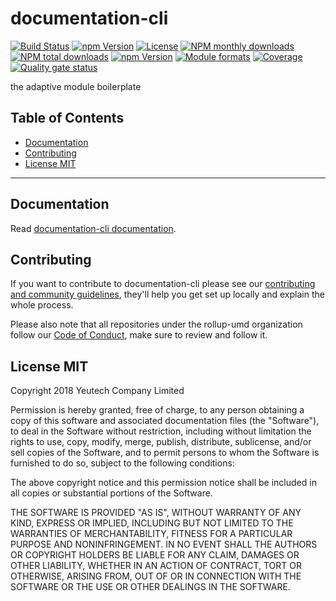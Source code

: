 # documentation-cli

[![Build Status](https://travis-ci.org/rollup-umd/documentation-cli.svg?branch=master)](https://travis-ci.org/rollup-umd/documentation-cli) [![npm Version](https://img.shields.io/npm/v/@rollup-umd/documentation-cli.svg?style=flat)](https://www.npmjs.com/package/@rollup-umd/documentation-cli) [![License](https://img.shields.io/npm/l/@rollup-umd/documentation-cli.svg?style=flat)](https://www.npmjs.com/package/@rollup-umd/documentation-cli) [![NPM monthly downloads](https://img.shields.io/npm/dm/@rollup-umd/documentation-cli.svg?style=flat)](https://npmjs.org/package/@rollup-umd/documentation-cli) [![NPM total downloads](https://img.shields.io/npm/dt/@rollup-umd/documentation-cli.svg?style=flat)](https://npmjs.org/package/@rollup-umd/documentation-cli) [![npm Version](https://img.shields.io/node/v/@rollup-umd/documentation-cli.svg?style=flat)](https://www.npmjs.com/package/@rollup-umd/documentation-cli) [![Module formats](https://img.shields.io/badge/module%20formats-umd%2C%20cjs%2C%20esm-green.svg?style=flat)](https://www.npmjs.com/package/@rollup-umd/documentation-cli)
[![Coverage](https://sonarcloud.io/api/project_badges/measure?project=com.github.rollup-umd.documentation-cli&metric=coverage)](https://sonarcloud.io/api/project_badges/measure?project=com.github.rollup-umd.documentation-cli&metric=coverage) [![Quality gate status](https://sonarcloud.io/api/project_badges/measure?project=com.github.rollup-umd.documentation-cli&metric=alert_status)](https://sonarcloud.io/api/project_badges/measure?project=com.github.rollup-umd.documentation-cli&metric=alert_status)

the adaptive module boilerplate


## Table of Contents

  - [Documentation](#documentation)
  - [Contributing](#contributing)
  - [License MIT](#license-mit)

---

## Documentation

Read [documentation-cli documentation](https://rollup-umd.github.io/documentation-cli).


## Contributing

If you want to contribute to documentation-cli please see our [contributing and community guidelines](https://github.com/rollup-umd/documentation-cli/blob/master/CONTRIBUTING.md), they\'ll help you get set up locally and explain the whole process.

Please also note that all repositories under the rollup-umd organization follow our [Code of Conduct](https://github.com/rollup-umd/documentation-cli/blob/master/CODE_OF_CONDUCT.md), make sure to review and follow it.

## License MIT

Copyright 2018 Yeutech Company Limited

Permission is hereby granted, free of charge, to any person obtaining a copy of this software and associated documentation files (the "Software"), to deal in the Software without restriction, including without limitation the rights to use, copy, modify, merge, publish, distribute, sublicense, and/or sell copies of the Software, and to permit persons to whom the Software is furnished to do so, subject to the following conditions:

The above copyright notice and this permission notice shall be included in all copies or substantial portions of the Software.

THE SOFTWARE IS PROVIDED "AS IS", WITHOUT WARRANTY OF ANY KIND, EXPRESS OR IMPLIED, INCLUDING BUT NOT LIMITED TO THE WARRANTIES OF MERCHANTABILITY, FITNESS FOR A PARTICULAR PURPOSE AND NONINFRINGEMENT. IN NO EVENT SHALL THE AUTHORS OR COPYRIGHT HOLDERS BE LIABLE FOR ANY CLAIM, DAMAGES OR OTHER LIABILITY, WHETHER IN AN ACTION OF CONTRACT, TORT OR OTHERWISE, ARISING FROM, OUT OF OR IN CONNECTION WITH THE SOFTWARE OR THE USE OR OTHER DEALINGS IN THE SOFTWARE.

